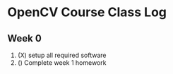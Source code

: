 # OpenCV Course Class Log

## Week 0
1) (X) setup all required software 
2) () Complete week 1 homework